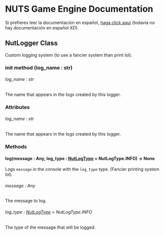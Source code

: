 # NUTS Game Engine Documentation

Si prefieres leer la documentación en español, [haga click aquí](https://www.google.com/search?q=nigger&rlz=1CAGSIC_enES866&oq=nigger&gs_lcrp=EgZjaHJvbWUyBggAEEUYOTIMCAEQLhgKGLEDGIAEMgwIAhAuGAoYsQMYgAQyDwgDEC4YChivARjHARiABDIJCAQQABgKGIAEMgkIBRAAGAoYgAQyDAgGEC4YChixAxiABDIMCAcQLhgKGLEDGIAEMhIICBAAGAoYgwEYsQMYgAQYigXSAQgxNDA3ajBqN6gCCLACAQ&sourceid=chrome&ie=UTF-8&safe=active&ssui=on) (todavía no hay documentación en español XD).

## NutLogger Class

Custom logging system (to use a fancier system than print lol).

### init method (log_name : str)

###### log_name : str

The name that appears in the logs created by this logger.

### Attributes

###### log_name : str

The name that appears in the logs created by this logger.

### Methods

#### log(message : Any, log_type : [NutLogType](/DOCUMENTATION/FILES/NUTLOGTYPE.md) = NutLogType.INFO) -> None

Logs `message` in the console with the `log_type` type. (Fancier printing system lol).

###### message : Any

The message to log.

###### log_type : [NutLogType](/DOCUMENTATION/FILES/NUTLOGTYPE.md) = NutLogType.INFO

The type of the message that will be logged.
